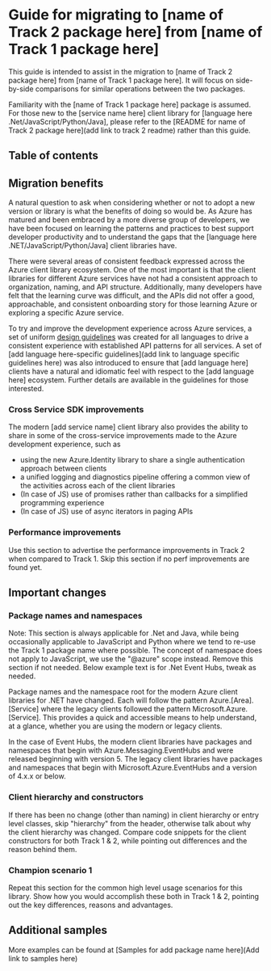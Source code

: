 # Guide for migrating to [name of Track 2 package here] from [name of Track 1 package here] 

This guide is intended to assist in the migration to [name of Track 2 package here] from [name of Track 1 package here]. It will focus on side-by-side comparisons for similar operations between the two packages.

Familiarity with the [name of Track 1 package here] package is assumed. For those new to the [service name here] client library for [language here .Net/JavaScript/Python/Java], please refer to the [README for name of Track 2 package here](add link to track 2 readme) rather than this guide.

## Table of contents

## Migration benefits

A natural question to ask when considering whether or not to adopt a new version or library is what the benefits of doing so would be. As Azure has matured and been embraced by a more diverse group of developers, we have been focused on learning the patterns and practices to best support developer productivity and to understand the gaps that the [language here .NET/JavaScript/Python/Java] client libraries have.

There were several areas of consistent feedback expressed across the Azure client library ecosystem. One of the most important is that the client libraries for different Azure services have not had a consistent approach to organization, naming, and API structure. Additionally, many developers have felt that the learning curve was difficult, and the APIs did not offer a good, approachable, and consistent onboarding story for those learning Azure or exploring a specific Azure service.

To try and improve the development experience across Azure services, a set of uniform [design guidelines](https://azure.github.io/azure-sdk/general_introduction.html) was created for all languages to drive a consistent experience with established API patterns for all services. A set of [add language here-specific guidelines](add link to language specific guidelines here) was also introduced to ensure that [add language here] clients have a natural and idiomatic feel with respect to the [add language here] ecosystem. Further details are available in the guidelines for those interested.

### Cross Service SDK improvements

The modern [add service name] client library also provides the ability to share in some of the cross-service improvements made to the Azure development experience, such as 
- using the new Azure.Identity library to share a single authentication approach between clients
- a unified logging and diagnostics pipeline offering a common view of the activities across each of the client libraries
- (In case of JS) use of promises rather than callbacks for a simplified programming experience
- (In case of JS) use of async iterators in paging APIs

### Performance improvements

Use this section to advertise the performance improvements in Track 2 when compared to Track 1. Skip this section if no perf improvements are found yet.

## Important changes

### Package names and namespaces

Note: This section is always applicable for .Net and Java, while being occasionally applicable to JavaScript and Python where we tend to re-use the Track 1 package name where possible. The concept of namespace does not apply to JavaScript, we use the "@azure" scope instead. Remove this section if not needed. Below example text is for .Net Event Hubs, tweak as needed.

Package names and the namespace root for the modern Azure client libraries for .NET have changed. Each will follow the pattern Azure.[Area].[Service] where the legacy clients followed the pattern Microsoft.Azure.[Service]. This provides a quick and accessible means to help understand, at a glance, whether you are using the modern or legacy clients.

In the case of Event Hubs, the modern client libraries have packages and namespaces that begin with Azure.Messaging.EventHubs and were released beginning with version 5. The legacy client libraries have packages and namespaces that begin with Microsoft.Azure.EventHubs and a version of 4.x.x or below.

### Client hierarchy and constructors

If there has been no change (other than naming) in client hierarchy or entry level classes, skip "hierarchy" from the header, otherwise talk about why the client hierarchy was changed. Compare code snippets for the client constructors for both Track 1 & 2, while pointing out differences and the reason behind them.

### Champion scenario 1

Repeat this section for the common high level usage scenarios for this library.
Show how you would accomplish these both in Track 1 & 2, pointing out the key differences, reasons and advantages.

## Additional samples

More examples can be found at [Samples for add package name here](Add link to samples here)
